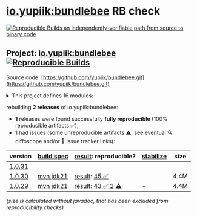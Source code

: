 [io.yupiik:bundlebee](https://central.sonatype.com/artifact/io.yupiik/bundlebee/versions) RB check
=======

[![Reproducible Builds](https://reproducible-builds.org/images/logos/rb.svg) an independently-verifiable path from source to binary code](https://reproducible-builds.org/)

## Project: [io.yupiik:bundlebee](https://central.sonatype.com/artifact/io.yupiik/bundlebee/versions) [![Reproducible Builds](https://img.shields.io/endpoint?url=https://raw.githubusercontent.com/jvm-repo-rebuild/reproducible-central/master/content/io/yupiik/bundlebee/badge.json)](https://github.com/jvm-repo-rebuild/reproducible-central/blob/master/content/io/yupiik/bundlebee/README.md)

Source code: [https://github.com/yupiik/bundlebee.git](https://github.com/yupiik/bundlebee.git)

<details><summary>This project defines 16 modules:</summary>

* [io.yupiik.alveoli:alveolus](https://central.sonatype.com/artifact/io.yupiik.alveoli/alveolus/overview)
* [io.yupiik.alveoli:elasticsearch-local](https://central.sonatype.com/artifact/io.yupiik.alveoli/elasticsearch-local/overview)
* [io.yupiik.alveoli:grafana-simple](https://central.sonatype.com/artifact/io.yupiik.alveoli/grafana-simple/overview)
* [io.yupiik.alveoli:kafka-local](https://central.sonatype.com/artifact/io.yupiik.alveoli/kafka-local/overview)
* [io.yupiik.alveoli:loki-simple](https://central.sonatype.com/artifact/io.yupiik.alveoli/loki-simple/overview)
* [io.yupiik.alveoli:minio-local](https://central.sonatype.com/artifact/io.yupiik.alveoli/minio-local/overview)
* [io.yupiik.alveoli:monitoring-alveolus](https://central.sonatype.com/artifact/io.yupiik.alveoli/monitoring-alveolus/overview)
* [io.yupiik.alveoli:postgres-local](https://central.sonatype.com/artifact/io.yupiik.alveoli/postgres-local/overview)
* [io.yupiik.alveoli:prometheus-simple](https://central.sonatype.com/artifact/io.yupiik.alveoli/prometheus-simple/overview)
* [io.yupiik.alveoli:zipkin-simple](https://central.sonatype.com/artifact/io.yupiik.alveoli/zipkin-simple/overview)
* [io.yupiik:bundlebee](https://central.sonatype.com/artifact/io.yupiik/bundlebee/overview)
* [io.yupiik:bundlebee-core](https://central.sonatype.com/artifact/io.yupiik/bundlebee-core/overview)
* [io.yupiik:bundlebee-documentation](https://central.sonatype.com/artifact/io.yupiik/bundlebee-documentation/overview)
* [io.yupiik:bundlebee-junit5](https://central.sonatype.com/artifact/io.yupiik/bundlebee-junit5/overview)
* [io.yupiik:bundlebee-maven-plugin](https://central.sonatype.com/artifact/io.yupiik/bundlebee-maven-plugin/overview)
* [io.yupiik:bundlebee-operator](https://central.sonatype.com/artifact/io.yupiik/bundlebee-operator/overview)
</details>

rebuilding **2 releases** of io.yupiik:bundlebee:
- **1** releases were found successfully **fully reproducible** (100% reproducible artifacts :white_check_mark:),
- 1 had issues (some unreproducible artifacts :warning:, see eventual :mag: diffoscope and/or :memo: issue tracker links):

| version | [build spec](/BUILDSPEC.md) | [result](https://reproducible-builds.org/docs/jvm/): reproducible? | [stabilize](https://github.com/google/oss-rebuild/blob/main/cmd/stabilize/README.md) | size |
| -- | --------- | ------ | ------ | -- |
| [1.0.31](https://central.sonatype.com/artifact/io.yupiik/bundlebee/1.0.31/pom) | | | |
| [1.0.30](https://central.sonatype.com/artifact/io.yupiik/bundlebee/1.0.30/pom) | [mvn jdk21](bundlebee-1.0.30.buildspec) | [result](bundlebee-1.0.30.buildinfo): [45 :white_check_mark: ](bundlebee-1.0.30.buildcompare) | | 4.4M |
| [1.0.29](https://central.sonatype.com/artifact/io.yupiik/bundlebee/1.0.29/pom) | [mvn jdk21](bundlebee-1.0.29.buildspec) | [result](bundlebee-1.0.29.buildinfo): [43 :white_check_mark:  2 :warning:](bundlebee-1.0.29.buildcompare) | - | 4.4M |

<i>(size is calculated without javadoc, that has been excluded from reproducibility checks)</i>
